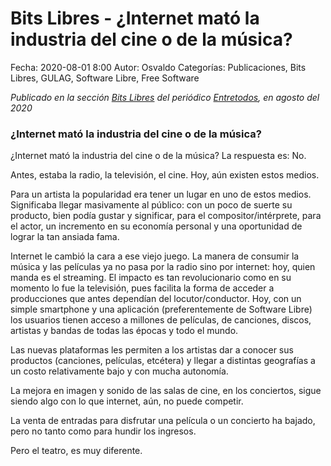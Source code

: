 Bits Libres - ¿Internet mató la industria del cine o de la música?
==================================

Fecha: 2020-08-01 8:00
Autor: Osvaldo
Categorías: Publicaciones, Bits Libres, GULAG, Software Libre, Free Software

_Publicado en la sección [Bits Libres](http://www.gulag.org.mx/revista/2016-05-10-Bits-Libres.html) del periódico [Entretodos](http://periodicoentretodos.com/), en agosto del 2020_

<!-- break -->

### ¿Internet mató la industria del cine o de la música?

¿Internet mató la industria del cine o de la música? La respuesta es: No.

Antes, estaba la radio, la televisión, el cine. Hoy, aún existen estos medios.

Para un artista la popularidad era tener un lugar en uno de estos medios. Significaba llegar masivamente al público: con un poco de suerte su producto, bien podía gustar y significar, para el compositor/intérprete, para el actor, un incremento en su economía personal y una oportunidad de lograr la tan ansiada fama.

Internet le cambió la cara a ese viejo juego. La manera de consumir la música y las películas ya no pasa por la radio sino por internet: hoy, quien manda es el streaming. El impacto es tan revolucionario como en su momento lo fue la televisión, pues facilita la forma de acceder a producciones que antes dependían del locutor/conductor. Hoy, con un simple smartphone y una aplicación (preferentemente de Software Libre) los usuarios tienen acceso a millones de películas, de canciones, discos, artistas y bandas de todas las épocas y todo el mundo. 

Las nuevas plataformas les permiten a los artistas dar a conocer sus productos (canciones, películas, etcétera) y llegar a distintas geografías a un costo relativamente bajo y con mucha autonomía.

La mejora en imagen y sonido de las salas de cine, en los conciertos, sigue siendo algo con lo que internet, aún, no puede competir.

La venta de entradas para disfrutar una película o un concierto ha bajado, pero no tanto como para hundir los ingresos.

Pero el teatro, es muy diferente.
